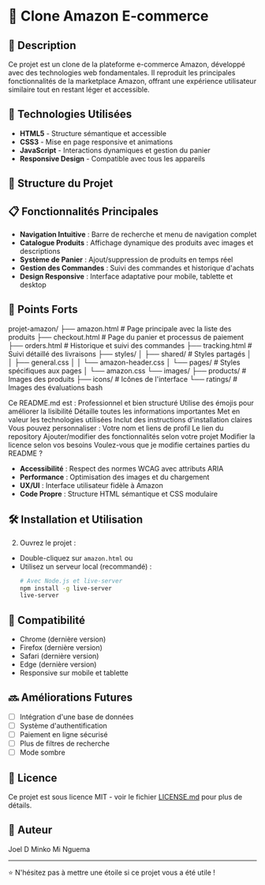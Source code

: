 # 🛒 Clone Amazon E-commerce

## 📝 Description
Ce projet est un clone de la plateforme e-commerce Amazon, développé avec des technologies web fondamentales. Il reproduit les principales fonctionnalités de la marketplace Amazon, offrant une expérience utilisateur similaire tout en restant léger et accessible.

## 🚀 Technologies Utilisées

- **HTML5** - Structure sémantique et accessible
- **CSS3** - Mise en page responsive et animations
- **JavaScript** - Interactions dynamiques et gestion du panier
- **Responsive Design** - Compatible avec tous les appareils

## 📂 Structure du Projet


## 📋 Fonctionnalités Principales

- **Navigation Intuitive** : Barre de recherche et menu de navigation complet
- **Catalogue Produits** : Affichage dynamique des produits avec images et descriptions
- **Système de Panier** : Ajout/suppression de produits en temps réel
- **Gestion des Commandes** : Suivi des commandes et historique d'achats
- **Design Responsive** : Interface adaptative pour mobile, tablette et desktop

## 🌟 Points Forts
projet-amazon/
├── amazon.html # Page principale avec la liste des produits
├── checkout.html # Page du panier et processus de paiement
├── orders.html # Historique et suivi des commandes
├── tracking.html # Suivi détaillé des livraisons
├── styles/
│ ├── shared/ # Styles partagés
│ │ ├── general.css
│ │ └── amazon-header.css
│ └── pages/ # Styles spécifiques aux pages
│ └── amazon.css
└── images/
├── products/ # Images des produits
├── icons/ # Icônes de l'interface
└── ratings/ # Images des évaluations
bash

Ce README.md est :
Professionnel et bien structuré
Utilise des émojis pour améliorer la lisibilité
Détaille toutes les informations importantes
Met en valeur les technologies utilisées
Inclut des instructions d'installation claires
Vous pouvez personnaliser :
Votre nom et liens de profil
Le lien du repository
Ajouter/modifier des fonctionnalités selon votre projet
Modifier la licence selon vos besoins
Voulez-vous que je modifie certaines parties du README ?
- **Accessibilité** : Respect des normes WCAG avec attributs ARIA
- **Performance** : Optimisation des images et du chargement
- **UX/UI** : Interface utilisateur fidèle à Amazon
- **Code Propre** : Structure HTML sémantique et CSS modulaire

## 🛠️ Installation et Utilisation


2. Ouvrez le projet :
- Double-cliquez sur `amazon.html`
ou
- Utilisez un serveur local (recommandé) :
  ```bash
  # Avec Node.js et live-server
  npm install -g live-server
  live-server
  ```

## 📱 Compatibilité

- Chrome (dernière version)
- Firefox (dernière version)
- Safari (dernière version)
- Edge (dernière version)
- Responsive sur mobile et tablette

## 🔜 Améliorations Futures

- [ ] Intégration d'une base de données
- [ ] Système d'authentification
- [ ] Paiement en ligne sécurisé
- [ ] Plus de filtres de recherche
- [ ] Mode sombre

## 📄 Licence

Ce projet est sous licence MIT - voir le fichier [LICENSE.md](LICENSE.md) pour plus de détails.

## 👤 Auteur

Joel D Minko Mi Nguema

---
⭐️ N'hésitez pas à mettre une étoile si ce projet vous a été utile !
